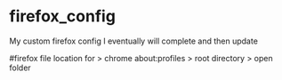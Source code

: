 # firefox_config
My custom firefox config I eventually will complete and then update

#firefox file location for > chrome
about:profiles > root directory > open folder
